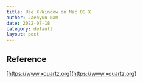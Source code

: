 ```yaml
---
title: Use X-Window on Mac OS X
author: Jaehyun Nam
date: 2022-07-18
category: default
layout: post
---
```


## Reference

[https://www.xquartz.org](https://www.xquartz.org)
